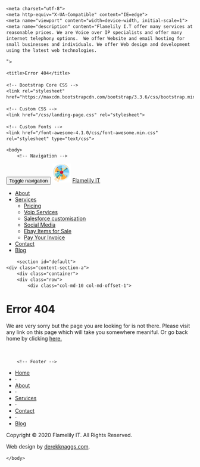 <!DOCTYPE html>
<html>
	<head>

    <meta charset="utf-8">
    <meta http-equiv="X-UA-Compatible" content="IE=edge">
    <meta name="viewport" content="width=device-width, initial-scale=1">
    <meta name="description" content="Flamelily I.T offer many services at reasonable prices. We are Voice over IP specialists and offer many internet telephony options.  We offer Website and email hosting for small businesses and individuals. We offer Web design and development using the latest web technologies.
">
    <meta name="author" content="Flamelily IT">

    <title>Error 404</title>

    <!-- Bootstrap Core CSS -->
    <link rel="stylesheet" href="https://maxcdn.bootstrapcdn.com/bootstrap/3.3.6/css/bootstrap.min.css">

    <!-- Custom CSS -->
    <link href="/css/landing-page.css" rel="stylesheet">

    <!-- Custom Fonts -->
    <link href="/font-awesome-4.1.0/css/font-awesome.min.css" rel="stylesheet" type="text/css">
    
</head>

	<body>
		<!-- Navigation -->
<nav class="navbar navbar-default navbar-fixed-top" role="navigation">
    <div class="container">
        <!-- Brand and toggle get grouped for better mobile display -->
        <div class="navbar-header page-scroll">
            <button type="button" class="navbar-toggle" data-toggle="collapse" data-target="#bs-example-navbar-collapse-1">
                <span class="sr-only">Toggle navigation</span>
                <span class="icon-bar"></span>
                <span class="icon-bar"></span>
                <span class="icon-bar"></span>
            </button>
            <a href="/" class="pull-left"><img src="/img/Logo.jpg" width="50px"></a>
            <a class="navbar-brand page-scroll" href="/">Flamelily IT</a>
        </div>
        <!-- Collect the nav links, forms, and other content for toggling -->
        <div class="collapse navbar-collapse" id="bs-example-navbar-collapse-1">
            <ul class="nav navbar-nav navbar-right">  
            	<li>
                    <a href="/about/">About</a>
                </li>  
        <li class="dropdown">
          <a href="#" class="dropdown-toggle" data-toggle="dropdown" role="button" aria-haspopup="true" aria-expanded="false">Services<span class="caret"></span></a>
            <ul class="dropdown-menu">
            <li><a href="/services-and-pricing/">Pricing</a></li>
            <li><a href="/services-and-pricing/voip-services/">Voip Services</a></li>
            <li><a href="/services-and-pricing/salesforce-customisation/">Salesforce customisation</a></li>
            <li><a href="/services-and-pricing/social-media/">Social Media</a></li>
            <li><a href="/services-and-pricing/ebay-items-for-sale/">Ebay Items for Sale</a></li>
            <li><a href="/pay-your-invoice/">Pay Your Invoice</a></li>
            </ul>
        </li>
                <li>
                    <a href="/contact-us/">Contact</a>
                </li>
                <li>
                    <a href="/flamelily-blog/">Blog</a>
                </li>
            </ul>
        </div>
        <!-- /.navbar-collapse -->
    </div>
    <!-- /.container -->
</nav>

		<section id="default">
	<div class="content-section-a">
		<div class="container">
		<div class="row">
			<div class="col-md-10 col-md-offset-1">

  <h1>Error 404</h1>

  <div class="entry">
    <p>We are very sorry but the page you are looking for is not there. Please visit any link on this page which will take you somewhere meaniful. Or go back home by clicking <a href="/">here.</a></p>

  </div>
	<a href="" target="_blank">
	<img class="img-responsive center-block" src="" alt="">
	</a>
			</div>
		</div>
		</div>
	</div>	
</section>

		<!-- Footer -->
<footer>
    <div class="container">
        <div class="row">
            <div class="col-md-8">
                <ul class="list-inline">
                    <li>
                        <a href="/">Home</a>
                    </li>
                    <li class="footer-menu-divider">&sdot;</li>
                    <li>
                        <a href="/about/">About</a>
                    </li>
                    <li class="footer-menu-divider">&sdot;</li>
                    <li>
                        <a href="/services-and-pricing/">Services</a>
                    </li>
                    <li class="footer-menu-divider">&sdot;</li>
                    <li>
                        <a href="/contact-us/">Contact</a>
                    </li>
                    <li class="footer-menu-divider">&sdot;</li>
                    <li>
                        <a href="/flamelily-blog/">Blog</a>
                    </li>
                </ul>
                <p class="copyright text-muted small">Copyright &copy; 2020 Flamelily IT. All Rights Reserved.</p>
            </div>
            <div class="col-md-4">
                Web design by <a href="http://www.derekknaggs.com/">derekknaggs.com</a>.
            </div>
        </div>
    </div>
</footer>
<script type="text/javascript"> //Google analytics
  var _gaq = _gaq || [];
  _gaq.push(['_setAccount', 'UA-19462238-1']);
  _gaq.push(['_trackPageview']);

  (function() {
    var ga = document.createElement('script'); ga.type = 'text/javascript'; ga.async = true;
    ga.src = ('https:' == document.location.protocol ? 'https://ssl' : 'http://www') + '.google-analytics.com/ga.js';
    var s = document.getElementsByTagName('script')[0]; s.parentNode.insertBefore(ga, s);
  })();
</script>
		<!-- jQuery Version 1.12.0 -->
<script src="//code.jquery.com/jquery-1.12.0.min.js"></script>

<!-- Plugin JavaScript -->
<!-- <script src="/js/jquery.easing.min.js"></script> -->
<script src="https://cdnjs.cloudflare.com/ajax/libs/jquery-easing/1.3/jquery.easing.min.js"></script>

<!-- Bootstrap Core JavaScript -->
<script src="https://maxcdn.bootstrapcdn.com/bootstrap/3.3.6/js/bootstrap.min.js"></script>

<!-- Custom Theme JavaScript -->
<script src="/js/landing-page.js"></script>

	</body>
</html>